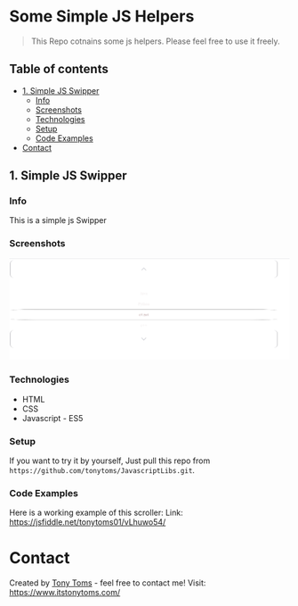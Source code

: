 # Some Simple JS Helpers
> This Repo cotnains some js helpers. Please feel free to use it freely.

## Table of contents
* [1. Simple JS Swipper](#simple-js-swipper)
  * [Info](#info)
  * [Screenshots](#screenshots)
  * [Technologies](#technologies)
  * [Setup](#setup)
  * [Code Examples](#code_examples)
* [Contact](#contact)

## 1. Simple JS Swipper
 ### Info
 This is a simple js Swipper

 ### Screenshots
![Example screenshot](./SimpleJSUpDownSelectorScroller/assets/screenshot.png)

 ### Technologies
* HTML 
* CSS
* Javascript - ES5

 ### Setup
If you want to try it by yourself, Just pull this repo 
from `https://github.com/tonytoms/JavascriptLibs.git`.

 ### Code Examples
Here is a working example of this scroller:
Link: https://jsfiddle.net/tonytoms01/vLhuwo54/


# Contact
Created by [Tony Toms](https://www.itstonytoms.com/) - feel free to contact me!
Visit: https://www.itstonytoms.com/
